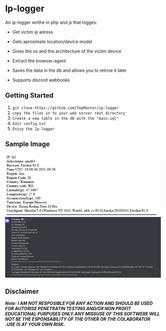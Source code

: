 # Ip-logger 

An ip-logger writhe in php and js that logges:


- Get victim ip adress

- Gets aproximate location/device model

- Gives the os and the architecture of the victim device

- Extract the browser-agent

- Saves the data in the db and allows you to retrive it later

- Supports discord webhooks




## Getting Started
1. ```git clone https://github.com/TepMaster/ip-logger```
2. ```copy the files in to your web server root directory```
3. ```Create a new table in the db with the "main.sql" ```
4. ```Edit config.txt ```
5.  ```Enjoy the Ip-logger```


## Sample Image

<img src="https://github.com/TepMaster/ip-logger/blob/97f4fc7b1ce8dd622e01a9fddb35c1392eccc234/img/Screenshot%202021-09-26%20113633.png" ></img> 
<img src="https://github.com/TepMaster/ip-logger/blob/6e4092d07c6650c79a49414dc6ca6903c286b822/img/dis.png" ></img> 
## Disclaimer

***Note: I AM NOT RESPOSIBLE FOR ANY ACTION AND SHOULD BE USED FOR AUTORISE PENETRATIN TESTING AND/OR NON PROFIT EDUCATIONAL PURPUSES ONLY.ANY MISSUSE OF THIS SOFTWERE  WILL NOT BE THE ESPONSABILITY OF THE OTHER OR THE COLABORATOR .USE IS AT YOUR OWN RISK.***
